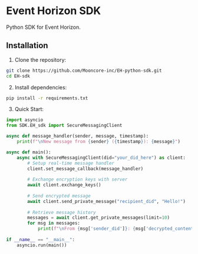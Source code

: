 # Event Horizon SDK

Python SDK for Event Horizon.

## Installation

1. Clone the repository:
```bash
git clone https://github.com/Mooncore-inc/EH-python-sdk.git
cd EH-sdk
```

2. Install dependencies:
```bash
pip install -r requirements.txt
```

3. Quick Start:
```python
import asyncio
from SDK.EH_sdk import SecureMessagingClient

async def message_handler(sender, message, timestamp):
    print(f"\nNew message from {sender} ({timestamp}): {message}")

async def main():
    async with SecureMessagingClient(did="your_did_here") as client:
        # Setup real-time message handler
        client.set_message_callback(message_handler)
        
        # Exchange encryption keys with server
        await client.exchange_keys()
        
        # Send encrypted message
        await client.send_private_message("recipient_did", "Hello!")
        
        # Retrieve message history
        messages = await client.get_private_messages(limit=10)
        for msg in messages:
            print(f"\nFrom {msg['sender_did']}: {msg['decrypted_content']}")
        
if __name__ == "__main__":
    asyncio.run(main())
```
